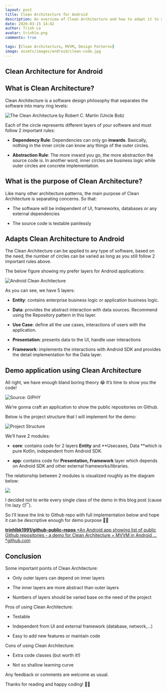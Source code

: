 ```yaml
---
layout: post
title: Clean Architecture for Android
description: An overview of Clean Architecture and how to adapt it to your Android project
date: 2020-03-15 14:42
author: Trinh Le
avatar: trinhle.png
comments: true

tags: [Clean Architecture, MVVM, Design Patterns]
image: assets/images/android/clean-code.jpg
---
```



## Clean Architecture for Android

## What is Clean Architecture?

Clean Architecture is a software design philosophy that separates the software into many ring levels:

![The Clean Architecture by Robert C. Martin (Uncle Bob)](https://cdn-images-1.medium.com/max/2000/0*7LU1LPAC2QP4aQol.jpg)

Each of the circle represents different layers of your software and must follow 2 important rules:

* **Dependency Rule**: Dependencies can only go **inwards**. Basically, nothing in the inner circle can know any things of the outer circles.

* **Abstraction Rule**: The more inward you go, the more abstraction the source code is. In another word, inner circles are business logic while outer circles are concrete implementation.

## What is the purpose of Clean Architecture?

Like many other architecture patterns, the main purpose of Clean Architecture is separating concerns. So that:

* The software will be independent of UI, frameworks, databases or any external dependencies

* The source code is testable painlessly

## Adapts Clean Architecture to Android

The Clean Architecture can be applied to any type of software, based on the need, the number of circles can be varied as long as you still follow 2 important rules above.

The below figure showing my prefer layers for Android applications:

![Android Clean Architecture](https://cdn-images-1.medium.com/max/2016/1*_9ZG19eW2jUdprxLLfePbg.png)

As you can see, we have 5 layers:

* **Entity**: contains enterprise business logic or application business logic.

* **Data**: provides the abstract interaction with data sources. Recommend using the Repository pattern in this layer.

* **Use Case**: define all the use cases, interactions of users with the application.

* **Presentation**: presents data to the UI, handle user interactions

* **Framework**: implements the interactions with Android SDK and provides the detail implementation for the Data layer.

## Demo application using Clean Architecture

All right, we have enough bland boring theory 😂 It’s time to show you the code!

![Source: GIPHY](https://cdn-images-1.medium.com/max/2000/0*-zb6YNGuvWK7-EAb.gif)

We’re gonna craft an application to show the public repositories on Github.

Below is the project structure that I will implement for the demo:

![Project Structure](https://cdn-images-1.medium.com/max/2000/1*lq9-UCJkBPSpHboWPBEKVg.png)

We’ll have 2 modules:

* **core**: contains code for 2 layers **Entity** and **Usecases, Data **which is pure Kotlin, independent from Android SDK.

* **app**: contains code for **Presentation, Framework** layer which depends on Android SDK and other external frameworks/libraries.

The relationship between 2 modules is visualized roughly as the diagram below:

![](https://cdn-images-1.medium.com/max/2496/1*kP94EDI1blCtAGyFrwTkLQ.png)

I decided not to write every single class of the demo in this blog post (cause I’m lazy 😴).

So I’ll leave the link to Github repo with full implementation below and hope it can be descriptive enough for demo purpose 🤷‍♂️

[**trinhlbk1991/github-public-repos**
*An Android app showing list of public Github repositories - a demo for Clean Architecture + MVVM in Android …*github.com](https://github.com/trinhlbk1991/github-public-repos)

## Conclusion

Some important points of Clean Architecture:

* Only outer layers can depend on inner layers

* The inner layers are more abstract than outer layers

* Numbers of layers should be varied base on the need of the project

Pros of using Clean Architecture:

* Testable

* Independent from UI and external framework (database, network,…)

* Easy to add new features or maintain code

Cons of using Clean Architecture:

* Extra code classes (but worth it!)

* Not so shallow learning curve

Any feedback or comments are welcome as usual.

Thanks for reading and happy coding! 👨‍💻
